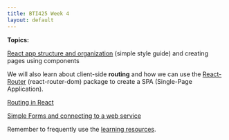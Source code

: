 ```yaml
---
title: BTI425 Week 4
layout: default
---
```


**Topics:**

[React app structure and organization](react-app-design-basics) (simple style guide) and creating pages using components

We will also learn about client-side **routing** and how we can use the [React-Router](https://www.npmjs.com/package/react-router) (react-router-dom) package to create a SPA (Single-Page Application).

[Routing in React](react-routing)

[Simple Forms and connecting to a web service](react-ajax-forms)

Remember to frequently use the [learning resources](/resources).

<br>
